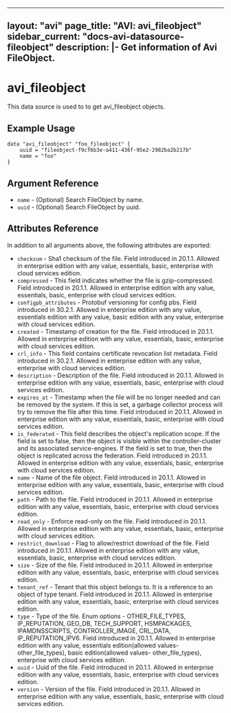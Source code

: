 <!--
    Copyright 2021 VMware, Inc.
    SPDX-License-Identifier: Mozilla Public License 2.0
-->
---
layout: "avi"
page_title: "AVI: avi_fileobject"
sidebar_current: "docs-avi-datasource-fileobject"
description: |-
  Get information of Avi FileObject.
---

# avi_fileobject

This data source is used to to get avi_fileobject objects.

## Example Usage

```hcl
data "avi_fileobject" "foo_fileobject" {
    uuid = "fileobject-f9cf6b3e-a411-436f-95e2-2982ba2b217b"
    name = "foo"
}
```

## Argument Reference

* `name` - (Optional) Search FileObject by name.
* `uuid` - (Optional) Search FileObject by uuid.

## Attributes Reference

In addition to all arguments above, the following attributes are exported:

* `checksum` - Sha1 checksum of the file. Field introduced in 20.1.1. Allowed in enterprise edition with any value, essentials, basic, enterprise with cloud services edition.
* `compressed` - This field indicates whether the file is gzip-compressed. Field introduced in 20.1.1. Allowed in enterprise edition with any value, essentials, basic, enterprise with cloud services edition.
* `configpb_attributes` - Protobuf versioning for config pbs. Field introduced in 30.2.1. Allowed in enterprise edition with any value, essentials edition with any value, basic edition with any value, enterprise with cloud services edition.
* `created` - Timestamp of creation for the file. Field introduced in 20.1.1. Allowed in enterprise edition with any value, essentials, basic, enterprise with cloud services edition.
* `crl_info` - This field contains certificate revocation list metadata. Field introduced in 30.2.1. Allowed in enterprise edition with any value, enterprise with cloud services edition.
* `description` - Description of the file. Field introduced in 20.1.1. Allowed in enterprise edition with any value, essentials, basic, enterprise with cloud services edition.
* `expires_at` - Timestamp when the file will be no longer needed and can be removed by the system. If this is set, a garbage collector process will try to remove the file after this time. Field introduced in 20.1.1. Allowed in enterprise edition with any value, essentials, basic, enterprise with cloud services edition.
* `is_federated` - This field describes the object's replication scope. If the field is set to false, then the object is visible within the controller-cluster and its associated service-engines. If the field is set to true, then the object is replicated across the federation. Field introduced in 20.1.1. Allowed in enterprise edition with any value, essentials, basic, enterprise with cloud services edition.
* `name` - Name of the file object. Field introduced in 20.1.1. Allowed in enterprise edition with any value, essentials, basic, enterprise with cloud services edition.
* `path` - Path to the file. Field introduced in 20.1.1. Allowed in enterprise edition with any value, essentials, basic, enterprise with cloud services edition.
* `read_only` - Enforce read-only on the file. Field introduced in 20.1.1. Allowed in enterprise edition with any value, essentials, basic, enterprise with cloud services edition.
* `restrict_download` - Flag to allow/restrict download of the file. Field introduced in 20.1.1. Allowed in enterprise edition with any value, essentials, basic, enterprise with cloud services edition.
* `size` - Size of the file. Field introduced in 20.1.1. Allowed in enterprise edition with any value, essentials, basic, enterprise with cloud services edition.
* `tenant_ref` - Tenant that this object belongs to. It is a reference to an object of type tenant. Field introduced in 20.1.1. Allowed in enterprise edition with any value, essentials, basic, enterprise with cloud services edition.
* `type` - Type of the file. Enum options - OTHER_FILE_TYPES, IP_REPUTATION, GEO_DB, TECH_SUPPORT, HSMPACKAGES, IPAMDNSSCRIPTS, CONTROLLER_IMAGE, CRL_DATA, IP_REPUTATION_IPV6. Field introduced in 20.1.1. Allowed in enterprise edition with any value, essentials edition(allowed values- other_file_types), basic edition(allowed values- other_file_types), enterprise with cloud services edition.
* `uuid` - Uuid of the file. Field introduced in 20.1.1. Allowed in enterprise edition with any value, essentials, basic, enterprise with cloud services edition.
* `version` - Version of the file. Field introduced in 20.1.1. Allowed in enterprise edition with any value, essentials, basic, enterprise with cloud services edition.

